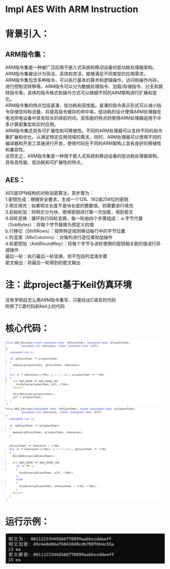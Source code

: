 # Impl AES With ARM Instruction
# 背景引入：  
## ARM指令集：  
ARM指令集是一种被广泛应用于嵌入式系统和移动设备的低功耗处理器架构。ARM指令集被设计为简洁、高效和灵活，能够满足不同类型的应用需求。  
ARM指令集包含多种指令，可以执行基本的算术和逻辑操作，访问和操作内存，进行控制流转移等。ARM指令可以分为数据处理指令、加载/存储指令、分支和跳转指令等。具体的指令格式和操作方式可以根据不同的ARM架构进行扩展和变化。  
ARM指令集的特点包括紧凑、低功耗和高性能。紧凑的指令表示形式可以减小指令存储空间和流量，并提高指令缓存的命中率。低功耗的设计使得ARM处理器在电池供电设备中具有较长的续航时间。高性能的特点则使得ARM处理器适用于许多计算密集型和实时应用。  
ARM指令集还具有可扩展性和可移植性。不同的ARM处理器可以支持不同的指令集扩展和优化，以满足特定应用领域的需求。同时，ARM处理器可以使用不同的编译器和开发工具链进行开发，使得代码在不同的ARM架构上具有良好的移植性和兼容性。  
总而言之，ARM指令集是一种用于嵌入式系统和移动设备的低功耗处理器架构，具有高性能、低功耗和可扩展性的特点。  
## AES：  
AES是SPN结构的对称加密算法，其步骤为：  
1.密钥生成：根据安全要求，生成一个128、192或256位的密钥  
2.明文填充：如果明文长度不是块长度的整数倍，则需要进行填充  
3.初始轮加：将明文分为块，使用密钥进行第一次加密，得到密文  
4.四轮变换：循环执行四轮变换，每一轮由四个步骤组成：
a.字节代替（SubBytes）：将每个字节替换为预定义的值  
b.行移位（ShiftRows）：按照特定规则移动每行中的字节位置  
c.列混淆（MixColumns）：对每列进行逐位乘和加操作  
d.轮密钥加（AddRoundKey）：将每个字节与该轮使用的密钥相关联的值进行异或操作  
最后一轮：执行最后一轮变换，但不包括列混淆步骤  
密文输出：将最后一轮得到的密文输出  

# 注：此project基于Keil仿真环境  
没有学明白怎么用ARM指令集写，只能给出C语言的代码  
附带了C源代码和Keil上的代码  
# 核心代码：  
![Image_test](https://github.com/zhuruiqigroup35num1/homework-group-35/blob/main/image/project8_1.png)  
![Image_test](https://github.com/zhuruiqigroup35num1/homework-group-35/blob/main/image/project8_2.png)  

# 运行示例：  
![Image_test](https://github.com/zhuruiqigroup35num1/homework-group-35/blob/main/image/project8_3.png)  
